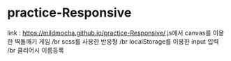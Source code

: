 # practice-Responsive
link : https://mildmocha.github.io/practice-Responsive/
js에서 canvas를 이용한 벽돌깨기 게임
/br scss를 사용한 반응형
/br localStorage를 이용한 input 입력 
/br 클리어시 이름등록
